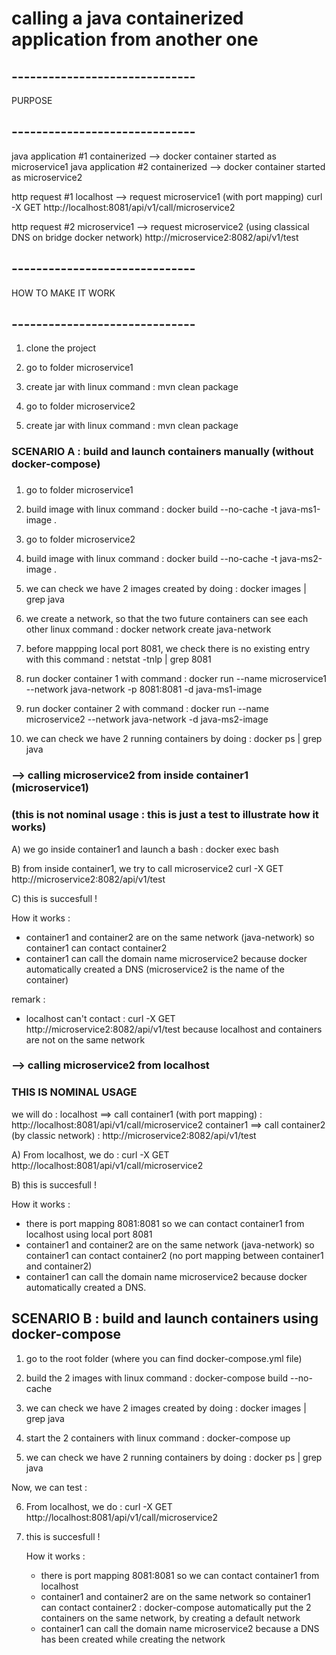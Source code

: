 # calling a java containerized application from another one

## ------------------------------
PURPOSE
## ------------------------------

java application #1 containerized --> docker container started as microservice1
java application #2 containerized --> docker container started as microservice2

http request #1
localhost --> request microservice1 (with port mapping)
              curl -X GET http://localhost:8081/api/v1/call/microservice2

http request #2
microservice1 --> request microservice2 (using classical DNS on bridge docker network)
                  http://microservice2:8082/api/v1/test

## ------------------------------
HOW TO MAKE IT WORK
## ------------------------------

1) clone the project 

2) go to folder microservice1
3) create jar with linux command : 
   mvn clean package 
   
4) go to folder microservice2
5) create jar with linux command : 
   mvn clean package 

### 
### SCENARIO A : build and launch containers manually (without docker-compose)
### 

1) go to folder microservice1
2) build image with linux command :
   docker build --no-cache -t java-ms1-image .
  
3) go to folder microservice2
4) build image with linux command :
   docker build --no-cache -t java-ms2-image .
   
5) we can check we have 2 images created by doing : 
   docker images | grep java

6) we create a network, so that the two future containers can see each other
   linux command : 
   docker network create java-network
   
7) before mappping local port 8081, we check there is no existing entry with this command : 
   netstat -tnlp | grep 8081 
   
8) run docker container 1 with command : 
   docker run --name microservice1 --network java-network -p 8081:8081 -d java-ms1-image
   
9) run docker container 2 with command : 
   docker run --name microservice2 --network java-network -d java-ms2-image
   
10) we can check we have 2 running containers by doing :
   docker ps | grep java 
    
### --> calling microservice2 from inside container1 (microservice1)
### (this is not nominal usage : this is just a test to illustrate how it works)

A) we go inside container1 and launch a bash :
   docker exec <microservice1-id> bash 
	   
B) from inside container1, we try to call microservice2
           curl -X GET http://microservice2:8082/api/v1/test
           
C) this is succesfull !
        
How it works : 
- container1 and container2 are on the same network (java-network) so container1 can contact container2
- container1 can call the domain name microservice2 because docker automatically created a DNS (microservice2 is the name of the container)
        
remark : 
- localhost can't contact : 
  curl -X GET http://microservice2:8082/api/v1/test
  because localhost and containers are not on the same network 

### --> calling microservice2 from localhost
### THIS IS NOMINAL USAGE

we will do : 
localhost ==> call container1 (with port mapping) :   http://localhost:8081/api/v1/call/microservice2
container1 ==> call container2 (by classic network) : http://microservice2:8082/api/v1/test
	
A) From localhost, we do :
   curl -X GET http://localhost:8081/api/v1/call/microservice2
	
B) this is succesfull !
	
How it works : 
- there is port mapping 8081:8081 so we can contact container1 from localhost using local port 8081
- container1 and container2 are on the same network (java-network) so container1 can contact container2
  (no port mapping between container1 and container2)
- container1 can call the domain name microservice2 because docker automatically created a DNS.

## SCENARIO B : build and launch containers using docker-compose

1) go to the root folder (where you can find docker-compose.yml file)
2) build the 2 images with linux command :
   docker-compose build --no-cache
   
3) we can check we have 2 images created by doing : 
   docker images | grep java

4) start the 2 containers with linux command :
   docker-compose up 
   
5) we can check we have 2 running containers by doing :
   docker ps | grep java 
   
Now, we can test : 

6) From localhost, we do :
   curl -X GET http://localhost:8081/api/v1/call/microservice2
	
7) this is succesfull !

   How it works : 
   - there is port mapping 8081:8081 so we can contact container1 from localhost
   - container1 and container2 are on the same network so container1 can contact container2 : 
     docker-compose automatically put the 2 containers on the same network, by creating a default network
   - container1 can call the domain name microservice2 because a DNS has been created while creating the network
   
   
   
   
   
   
   
   
   
   
   
  
   
   

